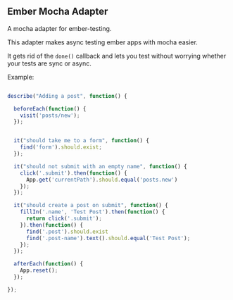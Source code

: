 Ember Mocha Adapter
-------------------

A mocha adapter for ember-testing.

This adapter makes async testing ember apps with mocha
easier.

It gets rid of the `done()` callback and lets
you test without worrying whether your tests
are sync or async.

Example:

```javascript

describe("Adding a post", function() {

  beforeEach(function() {
    visit('posts/new');
  });


  it("should take me to a form", function() {
    find('form').should.exist;
  });

  it("should not submit with an empty name", function() {
    click('.submit').then(function() {
      App.get('currentPath').should.equal('posts.new')
    });
  });

  it("should create a post on submit", function() {
    fillIn('.name', 'Test Post').then(function() {
      return click('.submit');
    }).then(function() {
      find('.post').should.exist
      find('.post-name').text().should.equal('Test Post');
    });
  });

  afterEach(function() {
    App.reset();
  });

});

```
